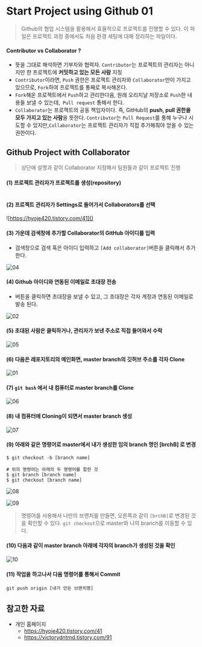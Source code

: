 # Start Project using Github 01

> Github의 협업 시스템을 활용해서 효율적으로 프로젝트를 진행할 수 있다. 이 파일은 프로젝트 과정 중에서도 처음 환경 세팅에 대해 정리하는 파일이다.



#### **Contributor vs Collaborator ?**

- 뜻을 그대로 해석하면 기부자와 협력자. `Contributor`는 프로젝트의 관리자는 아니지만 한 프로젝트에
**커밋하고 있는 모든 사람** 지칭
- `Contributor`이라면, 
`Push` 권한은 프로젝트 관리자와 `Collaborator`만이 가지고 있으므로, `Fork`하여 프로젝트를 통째로 복사해온다.
- `Fork`해온 프로젝트에서 `Push`하고 관리한다음, 원래 오리지날 저장소로 `Push`한 내용들 보낼 수 있는데,` Pull request` 통해서 한다.
- `Collaborator`는 프로젝트의 공동 책임자이다. 즉, GitHub의 **push, pull 권한을 모두 가지고 있는 사람**을 뜻한다. 
`Contributor`는 `Pull Request`를 통해 누구나 시도할 수 있지만,`Collaborator`는 프로젝트 관리자가 직접 추가해줘야 얻을 수 있는 권한이다.



## Github Project with Collaborator

> 상단에 설명과 같이 Collaborator 지정해서 팀원들과 같이 프로젝트 진행

#### (1) 프로젝트 관리자가 프로젝트를 생성(repository) 

![]()

#### (2) 프로젝트 관리자가 Settings로 들어가서 Collaborators를 선택

![https://hyoje420.tistory.com/41]()

####

#### (3) 가운데 검색창에  추가할 Collaborator의 GitHub 아이디를 입력

- 검색창으로 검색 혹은 아이디 입력하고 `[Add collaborator]`버튼을 클릭해서 추가한다.

![04]()

#### (4) Github 아이디와 연동된 이메일로 초대장 전송

- 버튼을 클릭하면 초대장을 보낼 수 있고, 그 초대장은 각자 계정과 연동된 이메일로 발송 된다.

 ![02]()

#### (5) 초대된 사람은 클릭하거나, 관리자가 보낸 주소로 직접 들어와서 수락

![05]()

#### (6) 다음은 레포지토리의 메인화면, master branch의 깃허브 주소를 각자 Clone

![01]()

#### (7) `git bash` 에서 내 컴퓨터로 master branch를 Clone

![06]()

#### (8) 내 컴퓨터에 Cloning이 되면서 master branch 생성
![07]()

#### (9) 아래와 같은 명령어로  master에서 내가 생성한 임의 branch 명인 [brchB] 로 변경

```shell
$ git checkout -b [branch name]

# 위의 명령어는 아래의 두 명령어를 합한 것
$ git branch [branch name]
$ git checkout [branch name]
```

![08]()

![09]()

> 명령어를 사용해서 나만의 브랜치를 만들면, 오른쪽과 같이 `[brchB]`로 변경된 것을 확인할 수 있다.
> `git checkout`으로 master와 나의 branch를 이동할 수 있다.

#### (10) 다음과 같이 master branch 아래에 각자의 branch가 생성된 것을 확인

![10]()

#### (11) 작업을 하고나서 다음 명령어를 통해서 Commit

```shell
git push origin [내가 만든 브랜치명]
```



## 참고한 자료

- 개인 홈페이지
  - https://hyoje420.tistory.com/41
  - https://victorydntmd.tistory.com/91